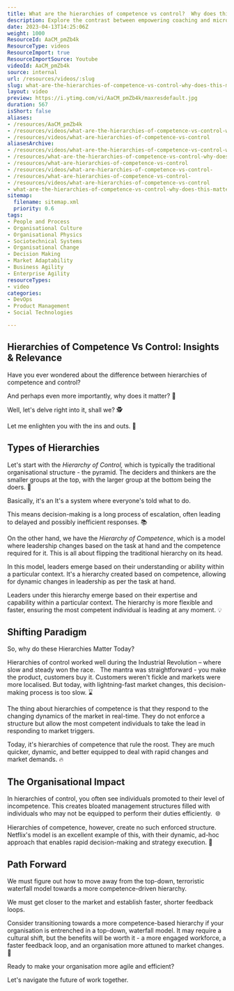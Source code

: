 ```yaml
---
title: What are the hierarchies of competence vs control?  Why does this matter?
description: Explore the contrast between empowering coaching and micromanagement in hierarchies of competence vs control with Martin Hinshelwood.
date: 2023-04-13T14:25:06Z
weight: 1000
ResourceId: AaCM_pmZb4k
ResourceType: videos
ResourceImport: true
ResourceImportSource: Youtube
videoId: AaCM_pmZb4k
source: internal
url: /resources/videos/:slug
slug: what-are-the-hierarchies-of-competence-vs-control-why-does-this-matter
layout: video
preview: https://i.ytimg.com/vi/AaCM_pmZb4k/maxresdefault.jpg
duration: 567
isShort: false
aliases:
- /resources/AaCM_pmZb4k
- /resources/videos/what-are-the-hierarchies-of-competence-vs-control-why-does-this-matter
- /resources/videos/what-are-hierarchies-of-competence-vs-control
aliasesArchive:
- /resources/videos/what-are-the-hierarchies-of-competence-vs-control-why-does-this-matter
- /resources/what-are-the-hierarchies-of-competence-vs-control-why-does-this-matter
- /resources/what-are-hierarchies-of-competence-vs-control
- /resources/videos/what-are-hierarchies-of-competence-vs-control-
- /resources/what-are-hierarchies-of-competence-vs-control-
- /resources/videos/what-are-hierarchies-of-competence-vs-control
- what-are-the-hierarchies-of-competence-vs-control-why-does-this-matter
sitemap:
  filename: sitemap.xml
  priority: 0.6
tags:
- People and Process
- Organisational Culture
- Organisational Physics
- Sociotechnical Systems
- Organisational Change
- Decision Making
- Market Adaptability
- Business Agility
- Enterprise Agility
resourceTypes:
- video
categories:
- DevOps
- Product Management
- Social Technologies

---
```

## Hierarchies of Competence Vs Control: Insights & Relevance

Have you ever wondered about the difference between hierarchies of competence and control?

And perhaps even more importantly, why does it matter? 💭

Well, let's delve right into it, shall we? 🕵️

Let me enlighten you with the ins and outs. 🚀

## Types of Hierarchies

Let's start with the _Hierarchy of Control,_ which is typically the traditional organisational structure - the pyramid. The deciders and thinkers are the smaller groups at the top, with the larger group at the bottom being the doers. 🧩

Basically, it's an It's a system where everyone's told what to do.

This means decision-making is a long process of escalation, often leading to delayed and possibly inefficient responses. 📚

On the other hand, we have the _Hierarchy of Competence_, which is a model where leadership changes based on the task at hand and the competence required for it. This is all about flipping the traditional hierarchy on its head.

In this model, leaders emerge based on their understanding or ability within a particular context. It's a hierarchy created based on competence, allowing for dynamic changes in leadership as per the task at hand.

Leaders under this hierarchy emerge based on their expertise and capability within a particular context. The hierarchy is more flexible and faster, ensuring the most competent individual is leading at any moment. 💡

## Shifting Paradigm

So, why do these Hierarchies Matter Today?

Hierarchies of control worked well during the Industrial Revolution – where slow and steady won the race.   The mantra was straightforward - you make the product, customers buy it. Customers weren't fickle and markets were more localised. But today, with lightning-fast market changes, this decision-making process is too slow. ⌛

The thing about hierarchies of competence is that they respond to the changing dynamics of the market in real-time. They do not enforce a structure but allow the most competent individuals to take the lead in responding to market triggers.

Today, it's hierarchies of competence that rule the roost. They are much quicker, dynamic, and better equipped to deal with rapid changes and market demands. 🔥

## The Organisational Impact

In hierarchies of control, you often see individuals promoted to their level of incompetence. This creates bloated management structures filled with individuals who may not be equipped to perform their duties efficiently.  🌐

Hierarchies of competence, however, create no such enforced structure. Netflix's model is an excellent example of this, with their dynamic, ad-hoc approach that enables rapid decision-making and strategy execution. 🎯

## Path Forward

We must figure out how to move away from the top-down, terroristic waterfall model towards a more competence-driven hierarchy.

We must get closer to the market and establish faster, shorter feedback loops.

Consider transitioning towards a more competence-based hierarchy if your organisation is entrenched in a top-down, waterfall model. It may require a cultural shift, but the benefits will be worth it - a more engaged workforce, a faster feedback loop, and an organisation more attuned to market changes. 💪

Ready to make your organisation more agile and efficient?

Let's navigate the future of work together.
